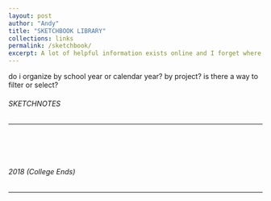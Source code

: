 ```yaml
---
layout: post
author: "Andy"
title: "SKETCHBOOK LIBRARY"
collections: links
permalink: /sketchbook/
excerpt: A lot of helpful information exists online and I forget where it is a lot of the time. This is a place to keep those resources, or the keywords needed to Google it.
---
```


do i organize by school year or calendar year? by project? is there a way to filter or select?

###### SKETCHNOTES
---
<br>
<br>
<br>

###### 2018 (College Ends)
---

<br>
<br>
<br>

<!-- ###### 2017
---
[Experience Design Sketchbook (spring)](/assets/Notebooks/2017spring.pdf) taught by Alexander Baumgardt
<br>
<br>
<br>

###### 2016
---
[Wearable Tech Sketchbook (summer)](/assets/Notebooks/2016summer.pdf) taught by Anouk Wipprecht
<br>
[Wear-Tech and Behavior Sketchbook (fall)](/assets/Notebooks/2016summer-fall.pdf) taught by Anouk Wipprecht and Haakon Faste respectively
<br>
[Creative Founder Sketchbook (fall)](/assets/Notebooks/2016fall.pdf) Startup class taught by Christina Wodtke
<br>
<br>
<br>

###### 2015 (College Starts)
---
[Spring-Fall Sketchbook](/assets/Notebooks/2015spring-fall.pdf) notes for Freshman doodles and Foundations in Interaction Design course

<br>
<br>
<br>

###### 2014 (High School Ends)
---

<br>
<br>
<br>

###### 2013
---

<br>
<br>
<br>

###### 2012
---

<br>
<br>
<br>

###### 2011
---

<br>
<br>
<br>
###### 2010 (High School Starts)
---

<br>
<br>
<br> -->
